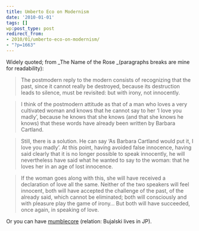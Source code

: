 ```yaml
---
title: Umberto Eco on Modernism
date: '2010-01-01'
tags: []
wp:post_type: post
redirect_from:
- 2010/01/umberto-eco-on-modernism/
- "?p=1663"
---
```


Widely quoted; from _The Name of the Rose _(paragraphs breaks are mine for readability):

> The postmodern reply to the modern consists of recognizing that the past, since it cannot really be destroyed, because its destruction leads to silence, must be revisited: but with irony, not innocently.

>

> I think of the postmodern attitude as that of a man who loves a very cultivated woman and knows that he cannot say to her ‘I love you madly’, because he knows that she knows (and that she knows he knows) that these words have already been written by Barbara Cartland.

>

> Still, there is a solution. He can say ‘As Barbara Cartland would put it, I love you madly’. At this point, having avoided false innocence, having said clearly that it is no longer possible to speak innocently, he will nevertheless have said what he wanted to say to the woman: that he loves her in an age of lost innocence.

>

> If the woman goes along with this, she will have received a declaration of love all the same. Neither of the two speakers will feel innocent, both will have accepted the challenge of the past, of the already said, which cannot be eliminated; both will consciously and with pleasure play the game of irony… But both will have succeeded, once again, in speaking of love.

Or you can have [mumblecore](http://en.wikipedia.org/wiki/Funny_Ha_Ha) (relation: Bujalski lives in JP).
